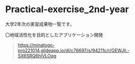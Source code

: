 # Practical-exercise_2nd-year

大学2年次の実習成果物一覧です。

〇地域活性化を目的としたアプリケーション開発
> https://minatogo-pro221014.glideapp.io/dl/c76697/s/94211c/r/GEWJIi.-SX6SRQ6hlVLOqg

